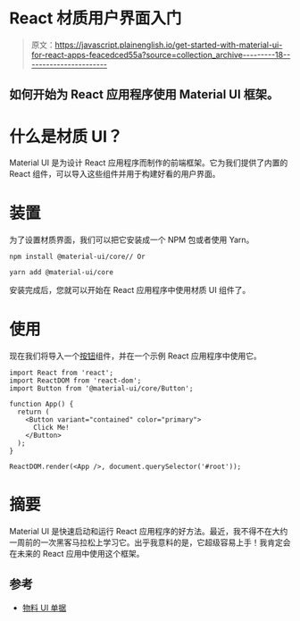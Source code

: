 # React 材质用户界面入门

> 原文：<https://javascript.plainenglish.io/get-started-with-material-ui-for-react-apps-feacedced55a?source=collection_archive---------18----------------------->

## 如何开始为 React 应用程序使用 Material UI 框架。

# 什么是材质 UI？

Material UI 是为设计 React 应用程序而制作的前端框架。它为我们提供了内置的 React 组件，可以导入这些组件并用于构建好看的用户界面。

# 装置

为了设置材质界面，我们可以把它安装成一个 NPM 包或者使用 Yarn。

```
npm install @material-ui/core// Or

yarn add @material-ui/core
```

安装完成后，您就可以开始在 React 应用程序中使用材质 UI 组件了。

# 使用

现在我们将导入一个[按钮](https://material-ui.com/components/buttons/)组件，并在一个示例 React 应用程序中使用它。

```
import React from 'react';
import ReactDOM from 'react-dom';
import Button from '@material-ui/core/Button';

function App() {
  return (
    <Button variant="contained" color="primary">
      Click Me!
    </Button>
  );
}

ReactDOM.render(<App />, document.querySelector('#root'));
```

# 摘要

Material UI 是快速启动和运行 React 应用程序的好方法。最近，我不得不在大约一周前的一次黑客马拉松上学习它。出乎我意料的是，它超级容易上手！我肯定会在未来的 React 应用中使用这个框架。

## 参考

*   [物料 UI 单据](https://material-ui.com/)